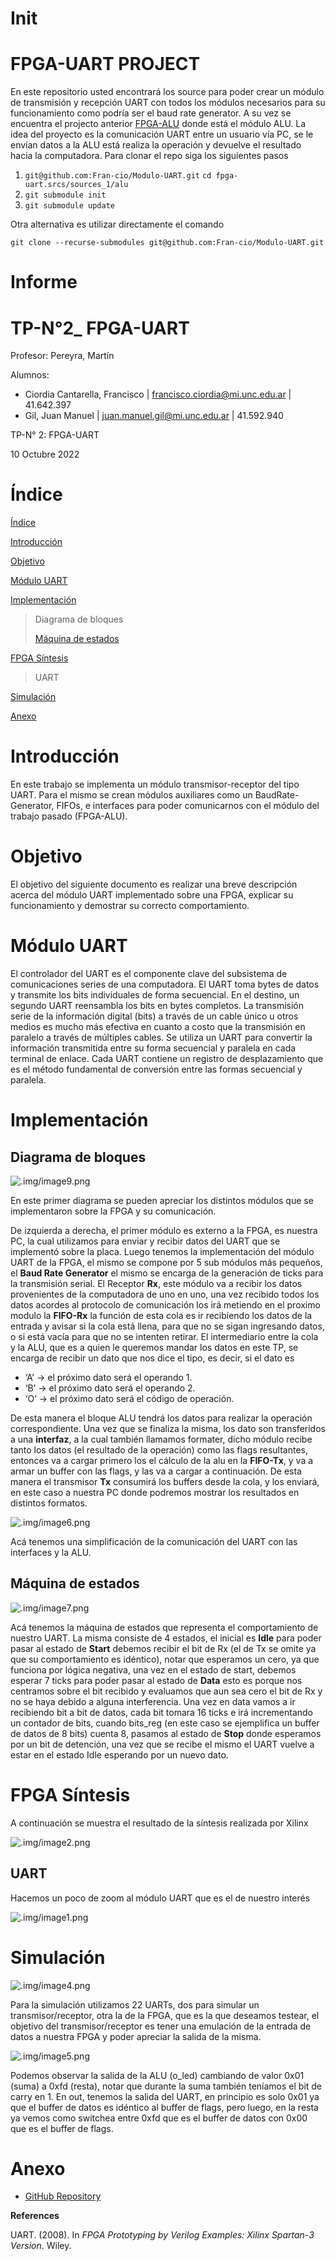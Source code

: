 # Init
# FPGA-UART PROJECT
En este repositorio usted encontrará los source para poder crear un módulo de transmisión y recepción UART con todos los módulos necesarios para su funcionamiento como podría ser el baud rate generator. A su vez se encuentra el projecto anterior [FPGA-ALU](https://github.com/Fran-cio/Modulo-ALU) donde está el módulo ALU. La idea del proyecto es la comunicación UART entre un usuario vía PC, se le envían datos a la ALU está realiza la operación y devuelve el resultado hacia la computadora.
Para clonar el repo siga los siguientes pasos

1. ```git@github.com:Fran-cio/Modulo-UART.git```
   ```cd fpga-uart.srcs/sources_1/alu```
2. ```git submodule init```
3. ```git submodule update```

Otra alternativa es utilizar directamente el comando

```git clone --recurse-submodules git@github.com:Fran-cio/Modulo-UART.git```

# Informe
# TP-N°2_ FPGA-UART

Profesor: Pereyra, Martín

Alumnos:

- Ciordia Cantarella, Francisco | [francisco.ciordia@mi.unc.edu.ar](mailto:francisco.ciordia@mi.unc.edu.ar) | 41.642.397
- Gil, Juan Manuel | [juan.manuel.gil@mi.unc.edu.ar](mailto:juan.manuel.gil@mi.unc.edu.ar) | 41.592.940

TP-N° 2: FPGA-UART

10 Octubre 2022

# Índice

[Índice](about:blank#%C3%ADndice)

[Introducción](about:blank#introducci%C3%B3n)

[Objetivo](about:blank#objetivo)

[Módulo UART](about:blank#m%C3%B3dulo-uart)

[Implementación](about:blank#implementaci%C3%B3n)

> Diagrama de bloques
>
>
> [Máquina de estados](about:blank#m%C3%A1quina-de-estados)
>

[FPGA Síntesis](about:blank#fpga-s%C3%ADntesis)

> UART
>

[Simulación](about:blank#simulaci%C3%B3n)

[Anexo](about:blank#anexo)

# Introducción

En este trabajo se implementa un módulo transmisor-receptor del tipo UART. Para el mismo se crean módulos auxiliares como un BaudRate-Generator, FIFOs, e interfaces para poder comunicarnos con el módulo del trabajo pasado (FPGA-ALU).

# Objetivo

El objetivo del siguiente documento es realizar una breve descripción acerca del módulo UART implementado sobre una FPGA, explicar su funcionamiento y demostrar su correcto comportamiento.

# Módulo UART

El controlador del UART es el componente clave del subsistema de comunicaciones series de una computadora. El UART toma bytes de datos y transmite los bits individuales de forma secuencial. En el destino, un segundo UART reensambla los bits en bytes completos. La transmisión serie de la información digital (bits) a través de un cable único u otros medios es mucho más efectiva en cuanto a costo que la transmisión en paralelo a través de múltiples cables. Se utiliza un UART para convertir la información transmitida entre su forma secuencial y paralela en cada terminal de enlace. Cada UART contiene un registro de desplazamiento que es el método fundamental de conversión entre las formas secuencial y paralela.

# Implementación

## Diagrama de bloques

![.img/image9.png](.img/image9.png)

En este primer diagrama se pueden apreciar los distintos módulos que se implementaron sobre la FPGA y su comunicación.

De izquierda a derecha, el primer módulo es externo a la FPGA, es nuestra PC, la cual utilizamos para enviar y recibir datos del UART que se implementó sobre la placa. Luego tenemos la implementación del módulo UART de la FPGA, el mismo se compone por 5 sub módulos más pequeños, el **Baud Rate Generator** el mismo se encarga de la generación de ticks para la transmisión serial. El Receptor **Rx**, este módulo va a recibir los datos provenientes de la computadora de uno en uno, una vez recibido todos los datos acordes al protocolo de comunicación los irá metiendo en el proximo modulo la **FIFO-Rx** la función de esta cola es ir recibiendo los datos de la entrada y avisar si la cola está llena, para que no se sigan ingresando datos, o si está vacía para que no se intenten retirar. El intermediario entre la cola y la ALU, que es a quien le queremos mandar los datos en este TP, se encarga de recibir un dato que nos dice el tipo, es decir, si el dato es

- ‘A’ -> el próximo dato será el operando 1.
- ‘B’ -> el próximo dato será el operando 2.
- ‘O’ -> el próximo dato será el código de operación.

De esta manera el bloque ALU tendrá los datos para realizar la operación correspondiente. Una vez que se finaliza la misma, los dato son transferidos a una **interfaz**, a la cual también llamamos formater, dicho módulo recibe tanto los datos (el resultado de la operación) como las flags resultantes, entonces va a cargar primero los el cálculo de la alu en la **FIFO-Tx**, y va a armar un buffer con las flags, y las va a cargar a continuación. De esta manera el transmisor **Tx** consumirá los buffers desde la cola, y los enviará, en este caso a nuestra PC donde podremos mostrar los resultados en distintos formatos.

![.img/image6.png](.img/image6.png)

Acá tenemos una simplificación de la comunicación del UART con las interfaces y la ALU.

## Máquina de estados

![.img/image7.png](.img/image7.png)

Acá tenemos la máquina de estados que representa el comportamiento de nuestro UART. La misma consiste de 4 estados, el inicial es **Idle** para poder pasar al estado de **Start** debemos recibir el bit de Rx (el de Tx se omite ya que su comportamiento es idéntico), notar que esperamos un cero, ya que funciona por lógica negativa, una vez en el estado de start, debemos esperar 7 ticks para poder pasar al estado de **Data** esto es porque nos centramos sobre el bit recibido y evaluamos que aun sea cero el bit de Rx y no se haya debido a alguna interferencia. Una vez en data vamos a ir recibiendo bit a bit de datos, cada bit tomara 16 ticks e irá incrementando un contador de bits, cuando bits_reg (en este caso se ejemplifica un buffer de datos de 8 bits) cuenta 8, pasamos al estado de **Stop** donde esperamos por un bit de detención, una vez que se recibe el mismo el UART vuelve a estar en el estado Idle esperando por un nuevo dato.

# FPGA Síntesis

A continuación se muestra el resultado de la síntesis realizada por Xilinx

![.img/image2.png](.img/image2.png)

## UART

Hacemos un poco de zoom al módulo UART que es el de nuestro interés

![.img/image1.png](.img/image1.png)

# Simulación

![.img/image4.png](.img/image4.png)

Para la simulación utilizamos 22 UARTs, dos para simular un transmisor/receptor, otra la de la FPGA, que es la que deseamos testear, el objetivo del transmisor/receptor es tener una emulación de la entrada de datos a nuestra FPGA y poder apreciar la salida de la misma.

![.img/image5.png](.img/image5.png)

Podemos observar la salida de la ALU (o_led) cambiando de valor 0x01 (suma) a 0xfd (resta), notar que durante la suma también teníamos el bit de carry en 1. En out, tenemos la salida del UART, en principio es solo 0x01 ya que el buffer de datos es idéntico al buffer de flags, pero luego, en la resta ya vemos como switchea entre 0xfd que es el buffer de datos con 0x00 que es el buffer de flags.

# Anexo

- [GitHub Repository](https://github.com/JuanManuel-Cloud/FPGA-UART)

**References**

UART. (2008). In *FPGA Prototyping by Verilog Examples: Xilinx Spartan-3 Version*. Wiley.
